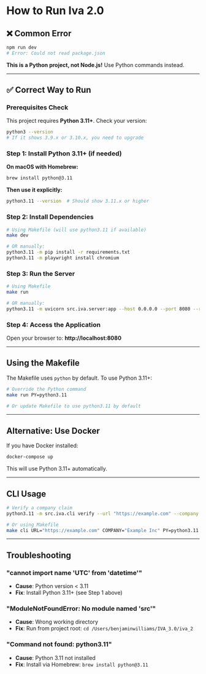 # How to Run Iva 2.0

## ❌ Common Error

```bash
npm run dev
# Error: Could not read package.json
```

**This is a Python project, not Node.js!** Use Python commands instead.

---

## ✅ Correct Way to Run

### Prerequisites Check

This project requires **Python 3.11+**. Check your version:

```bash
python3 --version
# If it shows 3.9.x or 3.10.x, you need to upgrade
```

### Step 1: Install Python 3.11+ (if needed)

**On macOS with Homebrew:**
```bash
brew install python@3.11
```

**Then use it explicitly:**
```bash
python3.11 --version  # Should show 3.11.x or higher
```

### Step 2: Install Dependencies

```bash
# Using Makefile (will use python3.11 if available)
make dev

# OR manually:
python3.11 -m pip install -r requirements.txt
python3.11 -m playwright install chromium
```

### Step 3: Run the Server

```bash
# Using Makefile
make run

# OR manually:
python3.11 -m uvicorn src.iva.server:app --host 0.0.0.0 --port 8080 --reload
```

### Step 4: Access the Application

Open your browser to: **http://localhost:8080**

---

## Using the Makefile

The Makefile uses `python` by default. To use Python 3.11+:

```bash
# Override the Python command
make run PY=python3.11

# Or update Makefile to use python3.11 by default
```

---

## Alternative: Use Docker

If you have Docker installed:

```bash
docker-compose up
```

This will use Python 3.11+ automatically.

---

## CLI Usage

```bash
# Verify a company claim
python3.11 -m src.iva.cli verify --url "https://example.com" --company "Example Inc"

# Or using Makefile
make cli URL="https://example.com" COMPANY="Example Inc" PY=python3.11
```

---

## Troubleshooting

### "cannot import name 'UTC' from 'datetime'"
- **Cause**: Python version < 3.11
- **Fix**: Install Python 3.11+ (see Step 1 above)

### "ModuleNotFoundError: No module named 'src'"
- **Cause**: Wrong working directory
- **Fix**: Run from project root: `cd /Users/benjaminwilliams/IVA_3.0/iva_2`

### "Command not found: python3.11"
- **Cause**: Python 3.11 not installed
- **Fix**: Install via Homebrew: `brew install python@3.11`

